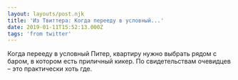 ```yaml
---
layout: layouts/post.njk
title: 'Из Твиттера: Когда перееду в условный...'
date: 2019-01-11T15:52:13.000Z
tags: 'from twitter'
---
```



Когда перееду в условный Питер, квартиру нужно выбрать рядом с баром, в котором есть приличный кикер. По свидетельствам очевидцев – это практически хоть где.
